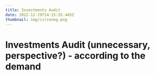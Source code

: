 ```yaml
---
title: Investments Audit
date: 2022-12-29T14:15:55.445Z
thumbnail: img/circonog.png
---
```

# Investments Audit (unnecessary, perspective?) - according to the demand